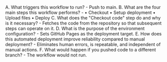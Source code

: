 A. What triggers this workflow to run? - Push to main.
B. What are the four main steps this workflow performs? - 
    •	Checkout
	•	Setup deployment
	•	Upload files
	•	Deploy
C. What does the "Checkout code" step do and why is it necessary? - Fetches the code from the repository so that subsequent steps can operate on it.
D. What is the purpose of the environment configuration? - Sets GitHub Pages as the deployment target.
E. How does this automated deployment improve reliability compared to manual deployment? - Eliminates human errors, is repeatable, and independent of manual actions.
F. What would happen if you pushed code to a different branch? - The workflow would not run.